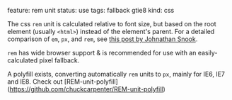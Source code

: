 feature: rem unit
status: use
tags: fallback gtie8
kind: css

The css `rem` unit is calculated relative to font size, but based on the root element (usually `<html>`) instead of the element's parent. For a detailed comparison of `em`, `px`, and `rem`, see [this post
by Johnathan Snook](http://snook.ca/archives/html_and_css/font-size-with-rem).

`rem` has wide browser support & is recommended for use with an easily-calculated pixel fallback.

A polyfill exists, converting automatically `rem` units to `px`, mainly for IE6, IE7 and IE8. Check out [REM-unit-polyfill] (https://github.com/chuckcarpenter/REM-unit-polyfill)
